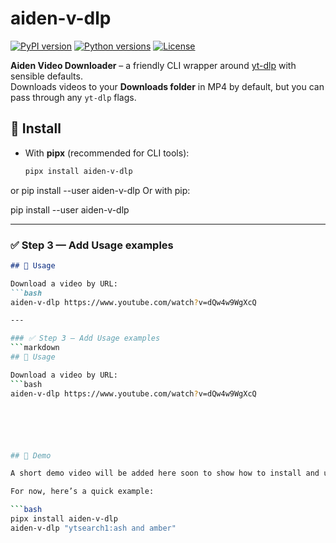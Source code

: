 # aiden-v-dlp

[![PyPI version](https://img.shields.io/pypi/v/aiden-v-dlp.svg)](https://pypi.org/project/aiden-v-dlp/)
[![Python versions](https://img.shields.io/pypi/pyversions/aiden-v-dlp.svg)](https://pypi.org/project/aiden-v-dlp/)
[![License](https://img.shields.io/github/license/MMRINDIA/aiden-v-dlp)](LICENSE)

**Aiden Video Downloader** – a friendly CLI wrapper around [yt-dlp](https://github.com/yt-dlp/yt-dlp) with sensible defaults.  
Downloads videos to your **Downloads folder** in MP4 by default, but you can pass through any `yt-dlp` flags.
## 🚀 Install

- With **pipx** (recommended for CLI tools):
  ```bash
  pipx install aiden-v-dlp
or 
pip install --user aiden-v-dlp
Or with pip:

pip install --user aiden-v-dlp

---

### ✅ Step 3 — Add Usage examples
```markdown
## 🎯 Usage

Download a video by URL:
```bash
aiden-v-dlp https://www.youtube.com/watch?v=dQw4w9WgXcQ

---

### ✅ Step 3 — Add Usage examples
```markdown
## 🎯 Usage

Download a video by URL:
```bash
aiden-v-dlp https://www.youtube.com/watch?v=dQw4w9WgXcQ






## 🎥 Demo

A short demo video will be added here soon to show how to install and use **aiden-v-dlp**.

For now, here’s a quick example:

```bash
pipx install aiden-v-dlp
aiden-v-dlp "ytsearch1:ash and amber"
